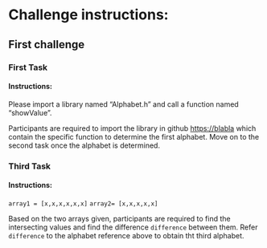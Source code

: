 # Challenge instructions:

## First challenge

### First Task
#### __Instructions:__
Please import a library named “Alphabet.h” and call a function named “showValue”. 

Participants are required to import the library in github <https://blabla> which contain the specific function to determine the first alphabet. Move on to the second task once the alphabet is determined.


### Third Task
#### __Instructions:__
`array1 = [x,x,x,x,x,x]`
`array2= [x,x,x,x,x]`

Based on the two arrays given, participants are required to find the intersecting values and find the difference `difference` between them. Refer `difference` to the alphabet reference above to obtain tht third alphabet.
